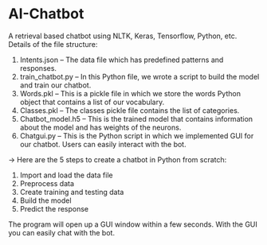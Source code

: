 # AI-Chatbot
 A retrieval based chatbot using NLTK, Keras, Tensorflow, Python, etc.
 Details of the file structure: 
 1. Intents.json – The data file which has predefined patterns and responses.
 2. train_chatbot.py – In this Python file, we wrote a script to build the model and train our chatbot.
 3. Words.pkl – This is a pickle file in which we store the words Python object that contains a list of our vocabulary.
 4. Classes.pkl – The classes pickle file contains the list of categories.
 5. Chatbot_model.h5 – This is the trained model that contains information about the model and has weights of the neurons.
 6. Chatgui.py – This is the Python script in which we implemented GUI for our chatbot. Users can easily interact with the bot.
 
-> Here are the 5 steps to create a chatbot in Python from scratch:
1. Import and load the data file
2. Preprocess data
3. Create training and testing data
4. Build the model
5. Predict the response

The program will open up a GUI window within a few seconds. With the GUI you can easily chat with the bot.
